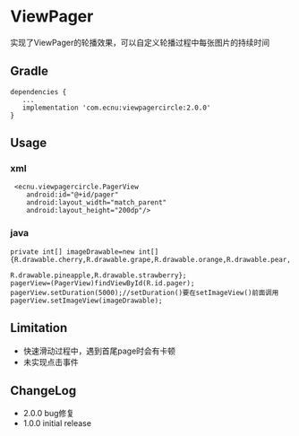 # ViewPager
实现了ViewPager的轮播效果，可以自定义轮播过程中每张图片的持续时间
## Gradle
    dependencies {
       ...
       implementation 'com.ecnu:viewpagercircle:2.0.0'
    }
## Usage
### xml
     <ecnu.viewpagercircle.PagerView
        android:id="@+id/pager"
        android:layout_width="match_parent"
        android:layout_height="200dp"/>
### java
    private int[] imageDrawable=new int[]{R.drawable.cherry,R.drawable.grape,R.drawable.orange,R.drawable.pear,
                                             R.drawable.pineapple,R.drawable.strawberry};
    pagerView=(PagerView)findViewById(R.id.pager);
    pagerView.setDuration(5000);//setDuration()要在setImageView()前面调用
    pagerView.setImageView(imageDrawable);

## Limitation
* 快速滑动过程中，遇到首尾page时会有卡顿
* 未实现点击事件
## ChangeLog
* 2.0.0 bug修复
* 1.0.0 initial release
